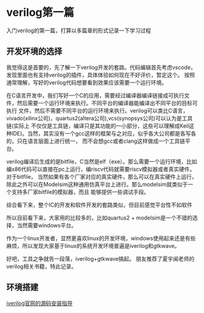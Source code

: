 # verilog第一篇

入门verilog的第一篇，打算以多篇章的形式记录一下学习过程

## 开发环境的选择

我觉得这是首要的，先了解一下verilog开发的套路。代码编辑首先考虑vscode，发现里面也有支持verilog的插件，具体体验如何现在不好评价，暂定这个。
按照通常理解，写好的verilog代码想要看到效果应该需要一个运行环境。

在C语言开发中，我们写好一个C的应用，需要经过编译器编译链接成可执行文件，然后需要一个运行环境来执行。不同平台的编译器能编译出不同平台的目标可执行
文件，然后不需要不同平台的运行环境来执行。verilog可以类比C语言，vivado(xilinx公司)，quartus2(altera公司),vcs(synopsys公司)可以认为是工具链(实际上
不仅仅是工具链，编译只是其功能的一小部分，这些可以理解成Keil这种IDE)。当然，其实没有一个gcc这样的框架与之对应，似乎各大公司都是各写各的，只在语言层面上进行统一，
而不会想gcc或者clang这样做成一个工具链平台。

verilog编译后生成的是bitfile，C当然是elf（exe）。那么需要一个运行环境，比如编x86代码可以直接在pc上运行，编riscv代码就需要riscv模拟器或者真实硬件。对于bitfile，
当然如果有各个厂家对应的真实硬件，那么可以在真实硬件上运行，除此之外可以在Modelsim这种通用仿真平台上进行。那么modelsim就类似于一个支持多厂家bitfile的模拟器，而且
能够提供一些调试手段。

综合看下来，整个IC的开发和软件开发的套路类似，但目前感觉平台性不如软件

所以目前看下来，大家用的比较多的，比如quartus2 + modelsim是一个不错的选择，当然需要windows平台。

作为一个linux开发者，显然更喜欢linux的开发环境，windows使用起来还是有些麻烦，所以发现大家基于linux的系统开发环境普遍是iverilog和gtkwave。

好吧，工具之争就告一段落，iverilog+gtkwave搞起。
朋友推荐了夏宇闻老师的verilog相关书籍，特此记录。

## 环境搭建

[iverilog官网的源码安装指导](https://iverilog.fandom.com/wiki/Installation_Guide#Compiling_on_Linux.2FUnix)




